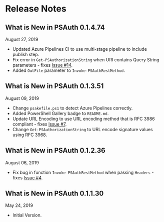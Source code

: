 # Release Notes

## What is New in PSAuth 0.1.4.74

August 27, 2019

- Updated Azure Pipelines CI to use multi-stage pipeline to include publish step.
- Fix error in `Get-PSAuthorizationString` when URI contains Query String
  parameters - fixes [Issue #14](https://github.com/PlagueHO/PSAuth/issues/14).
- Added `OutFile` parameter to `Invoke-PSAuthRestMethod`.

## What is New in PSAuth 0.1.3.51

August 09, 2019

- Change `psakefile.ps1` to detect Azure Pipelines correctly.
- Added PowerShell Gallery badge to `README.md`.
- Update URL Encoding to use URL encoding method that is RFC 3986 compliant - fixes
  [Issue #7](https://github.com/PlagueHO/PSAuth/issues/7).
- Change `Get-PSAuthorizationString` to URL encode signature values using RFC 3968.

## What is New in PSAuth 0.1.2.36

August 06, 2019

- Fix bug in function `Invoke-PSAuthRestMethod` when passing `Headers` - fixes
  [Issue #4](https://github.com/PlagueHO/PSAuth/issues/4).

## What is New in PSAuth 0.1.1.30

May 24, 2019

- Initial Version.
